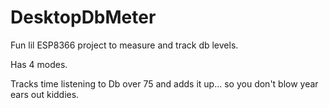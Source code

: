# DesktopDbMeter
Fun lil ESP8366 project to measure and track db levels.

Has 4 modes.

Tracks time listening to Db over 75 and adds it up... so you don't blow year ears out kiddies.
